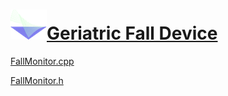 # ![Everphase Logo](smallestlogo.png)<a href="https://github.com/jahearnco/Geriatric-Fall-Device">Geriatric Fall Device</a>

<a href="https://github.com/jahearnco/Geriatric-Fall-Device/blob/master/FallMonitor.cpp">FallMonitor.cpp</a>

<a href="https://github.com/jahearnco/Geriatric-Fall-Device/blob/master/FallMonitor.cpp">FallMonitor.h</a>
